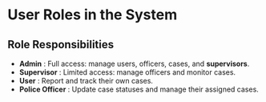 # User Roles in the System

## Role Responsibilities

- **Admin** : Full access: manage users, officers, cases, and **supervisors**.
- **Supervisor** : Limited access: manage officers and monitor cases.
- **User** : Report and track their own cases.
- **Police Officer** : Update case statuses and manage their assigned cases.
